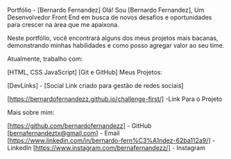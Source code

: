 
Portfólio - [Bernardo Fernandez]
Olá!  Sou [Bernardo Fernandez], Um Desenvolvedor Front End em busca de novos desafios e oportunidades para crescer na área que me apaixona.

Neste portfólio, você encontrará alguns dos meus projetos mais bacanas, demonstrando minhas habilidades e como posso agregar valor ao seu time.

Atualmente, trabalho com:

[HTML, CSS JavaScript]
[Git e GitHub]
Meus Projetos:

[DevLinks] - [Social Link criado para gestão de redes sociais]

[https://bernardofernandezz.github.io/challenge-first/] -Link Para o Projeto

Mais sobre mim:

[https://github.com/bernardofernandezz] - GitHub
[bernafernandeztx@gmail.com] - Email
[https://www.linkedin.com/in/bernardo-fern%C3%A1ndez-62ba112a9/] - LinkedIn
[https://www.instagram.com/bernafernandezz/] - Instagram
